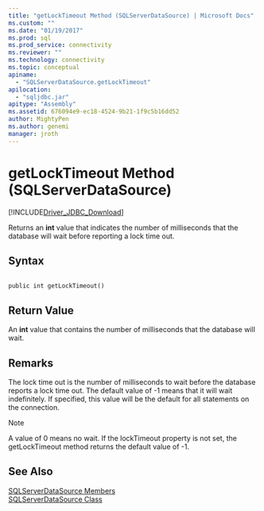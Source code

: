 ```yaml
---
title: "getLockTimeout Method (SQLServerDataSource) | Microsoft Docs"
ms.custom: ""
ms.date: "01/19/2017"
ms.prod: sql
ms.prod_service: connectivity
ms.reviewer: ""
ms.technology: connectivity
ms.topic: conceptual
apiname: 
  - "SQLServerDataSource.getLockTimeout"
apilocation: 
  - "sqljdbc.jar"
apitype: "Assembly"
ms.assetid: 676094e9-ec18-4524-9b21-1f9c5b16dd52
author: MightyPen
ms.author: genemi
manager: jroth
---
```

# getLockTimeout Method (SQLServerDataSource)
[!INCLUDE[Driver_JDBC_Download](../../../includes/driver_jdbc_download.md)]

  Returns an **int** value that indicates the number of milliseconds that the database will wait before reporting a lock time out.  
  
## Syntax  
  
```  
  
public int getLockTimeout()  
```  
  
## Return Value  
 An **int** value that contains the number of milliseconds that the database will wait.  
  
## Remarks  
 The lock time out is the number of milliseconds to wait before the database reports a lock time out. The default value of -1 means that it will wait indefinitely. If specified, this value will be the default for all statements on the connection.  
  
> [!NOTE]  
>  A value of 0 means no wait. If the lockTimeout property is not set, the getLockTimeout method returns the default value of -1.  
  
## See Also  
 [SQLServerDataSource Members](../../../connect/jdbc/reference/sqlserverdatasource-members.md)   
 [SQLServerDataSource Class](../../../connect/jdbc/reference/sqlserverdatasource-class.md)  
  
  
